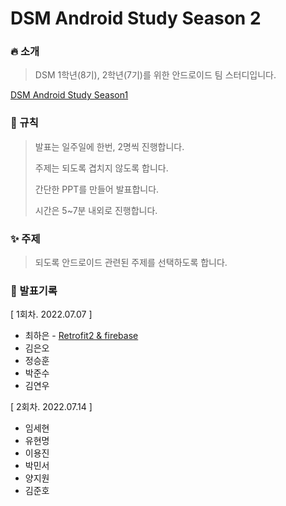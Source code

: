 # DSM Android Study Season 2

### 🔥 소개

> DSM 1학년(8기), 2학년(7기)를 위한 안드로이드 팀 스터디입니다.

[DSM Android Study Season1](https://github.com/DSM-Android-Study/DSM-Android-Study)

### 📘 규칙

> 발표는 일주일에 한번, 2명씩 진행합니다.
>
> 주제는 되도록 겹치지 않도록 합니다.
>
> 간단한 PPT를 만들어 발표합니다.
>
> 시간은 5~7분 내외로 진행합니다.
### ✨ 주제

> 되도록 안드로이드 관련된 주제를 선택하도록 합니다.
### 📖 발표기록

[ 1회차. 2022.07.07 ]

* 최하은 - [Retrofit2 & firebase](https://github.com/DSM-Android-Study/DSM-Android-Study-Season-2/tree/main/2022.07.07/%EC%B5%9C%ED%95%98%EC%9D%80)
* 김은오
* 정승훈
* 박준수
* 김연우

[ 2회차. 2022.07.14 ]

* 임세현
* 유현명
* 이용진
* 박민서
* 양지원
* 김준호
